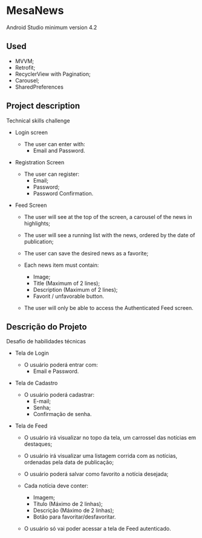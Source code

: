 # MesaNews

Android Studio minimum version 4.2

## Used

- MVVM;
- Retrofit;
- RecyclerView with Pagination;
- Carousel;
- SharedPreferences

## Project description

Technical skills challenge

- Login screen
  - The user can enter with:
    - Email and Password.

- Registration Screen
  - The user can register:
    - Email;
    - Password;
    - Password Confirmation.

- Feed Screen
  - The user will see at the top of the screen, a carousel of the news in highlights;
  - The user will see a running list with the news, ordered by the date of publication;
  - The user can save the desired news as a favorite;

  - Each news item must contain:
    - Image;
    - Title (Maximum of 2 lines);
    - Description (Maximum of 2 lines);
    - Favorit / unfavorable button.
  - The user will only be able to access the Authenticated Feed screen.

## Descrição do Projeto

Desafio de habilidades técnicas

- Tela de Login
  - O usuário poderá entrar com:    
    - Email e Password.

- Tela de Cadastro
  - O usuário poderá cadastrar:
    - E-mail;
    - Senha;
    - Confirmação de senha.

- Tela de Feed
  - O usuário irá visualizar no topo da tela, um carrossel das notícias em destaques;
  - O usuário irá visualizar uma listagem corrida com as notícias, ordenadas pela data de publicação;
  - O usuário poderá salvar como favorito a notícia desejada;

  - Cada notícia deve conter:
    - Imagem;
    - Título (Máximo de 2 linhas);
    - Descrição (Máximo de 2 linhas);
    - Botão para favoritar/desfavoritar.
  - O usuário só vai poder acessar a tela de Feed autenticado.
